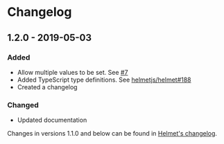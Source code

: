 # Changelog

## 1.2.0 - 2019-05-03
### Added
- Allow multiple values to be set. See [#7](https://github.com/helmetjs/referrer-policy/issues/7)
- Added TypeScript type definitions. See [helmetjs/helmet#188](https://github.com/helmetjs/helmet/issues/188)
- Created a changelog

### Changed
- Updated documentation

Changes in versions 1.1.0 and below can be found in [Helmet's changelog](https://github.com/helmetjs/helmet/blob/master/CHANGELOG.md).
